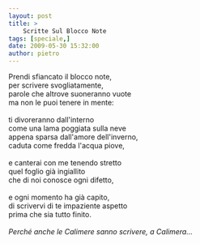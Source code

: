 ```yaml
---
layout: post
title: >
    Scritte Sul Blocco Note
tags: [speciale,]
date: 2009-05-30 15:32:00
author: pietro
---
```

Prendi sfiancato il blocco note,<br/>per scrivere svogliatamente,<br/>parole che altrove suoneranno vuote<br/>ma non le puoi tenere in mente:<br/><br/>ti divoreranno dall'interno<br/>come una lama poggiata sulla neve<br/>appena sparsa dall'amore dell'inverno,<br/>caduta come fredda l'acqua piove,<br/><br/>e canterai con me tenendo stretto<br/>quel foglio già ingiallito<br/>che di noi conosce ogni difetto,<br/><br/>e ogni momento ha già capito,<br/>di scrivervi di te impaziente aspetto<br/>prima che sia tutto finito.<br/><br/><span style="font-style: italic">Perché anche le Calimere sanno scrivere, a Calimera...</span>
